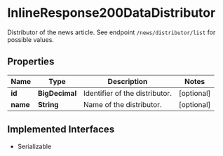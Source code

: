 

# InlineResponse200DataDistributor

Distributor of the news article. See endpoint `/news/distributor/list` for possible values.

## Properties

Name | Type | Description | Notes
------------ | ------------- | ------------- | -------------
**id** | **BigDecimal** | Identifier of the distributor. |  [optional]
**name** | **String** | Name of the distributor. |  [optional]


## Implemented Interfaces

* Serializable



